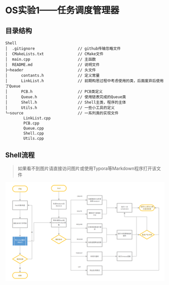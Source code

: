 # OS实验1——任务调度管理器

## 目录结构

```
Shell
│  .gitignore                   // github传输忽略文件
│  CMakeLists.txt               // CMake文件
│  main.cpp                     // 主函数
│  README.md                    // 说明文件
├─header                        // 头文件
│      contants.h               // 定义常量
│      LinkList.h               // 前期构思过程中考虑使用的类，后面废弃后使用了Queue
│      PCB.h                    // PCB类定义
│      Queue.h                  // 使用链表完成的Queue类
│      Shell.h                  // Shell主类，程序的主体
│      Utils.h                  // 一些小工具的定义
└─source                        // 一系列类的实现文件
        LinkList.cpp
        PCB.cpp
        Queue.cpp
        Shell.cpp
        Utils.cpp
```

## Shell流程

> 如果看不到图片请直接访问图片或使用Typora等Markdown程序打开该文件

![流程图](.\images\流程图.png)